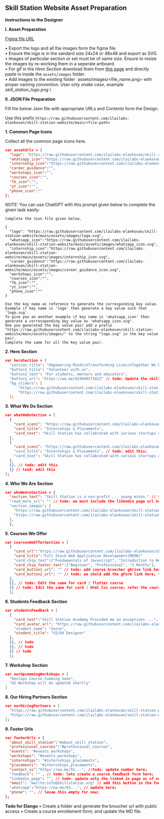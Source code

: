 ## Skill Station Website Asset Preparation

**Instructions to the Designer**

**I. Asset Preparation**

[Figma file URL](https://www.figma.com/file/tXK6HPmBObsQvHYSfRTDpa/SkillStationWeb?type=design&node-id=0%3A1&mode=design&t=GpspfuR201W3XSUz-1)

• Export the logo and all the images form the figma file. \
• Ensure the logo is in the sandard size 24x24 or 48x48 and export as SVG. \
• Images of particular section or set must be of same size. Ensure to resize the images by re-working them in a seperate artboard. \
• For gif in the *Hero Section* download them from [this page](https://ilailabs.github.io/profile-elankovanmg/images/gallery.md.html) and directly paste in inside the `assets/images` folder. \
• Add images to the existing folder `assets/images/<file_name.png> with proper naming convention. User only *snake case*, example *skill_station_logo.png* \

**II. JSON File Preparation**

Fill the below Json file with appropriate URLs and Contents form the Design. 

Use this prefix `https://raw.githubusercontent.com/ilailabs-elankovan/skill-station-website/main/<file-path>`

**1. Common Page Icons**

Collect all the common page icons here. 

```json
var assetUrls = {
  "logo": "https://raw.githubusercontent.com/ilailabs-elankovan/skill-station-website/main/assets/images/logo.svg",
  "whatsapp_icon":"https://raw.githubusercontent.com/ilailabs-elankovan/skill-station-website/main/assets/images/whatsapp_icon.svg",
  "internship_icon":"https://raw.githubusercontent.com/ilailabs-elankovan/skill-station-website/main/assets/images/internship_icon.svg",
  "career_guidance":"",
  "workshops_icon":"",
  "courses_icon":"",
  "fb_icon":"",
  "yt_icon":"",
  "phone_icon":""  
};
```

*NOTE:* You can use ChatGPT with this prompt given below to complete the given task easily:

```
Complete the Json file given below. 

{
  "logo": "https://raw.githubusercontent.com/ilailabs-elankovan/skill-station-website/main/assets/images/logo.svg",
  "whatsapp_icon":"https://raw.githubusercontent.com/ilailabs-elankovan/skill-station-website/main/assets/images/whatsapp_icon.svg",
  "internship_icon":"https://raw.githubusercontent.com/ilailabs-elankovan/skill-station-website/main/assets/images/internship_icon.svg",
  "career_guidance":"https://raw.githubusercontent.com/ilailabs-elankovan/skill-station-website/main/assets/images/career_guidance_icon.svg",
  "workshops_icon":"",
  "courses_icon":"",
  "fb_icon":"",
  "yt_icon":"",
  "phone_icon":""  
}

Use the key name as reference to generate the corresponding key value. 
Example if key name is 'logo' then generate a key value such that 'logo.svg'. 
To give you an another example if key name is 'whatsapp_icon' then generate a corressponding key value as 'whatsapp_icon.svg". 
One you generated the key value pair add a prefix "https://raw.githubusercontent.com/ilailabs-elankovan/skill-station-website/main/assets/images/" to the string "logo.svg" in the key value pair. 
Complete the same for all the key value pair.
```

**2. Hero Section**

```json
var heroSection = [
  "section_title": "Empowering Minds/nTransforming Lives/nTogether We Educate",
  "button1_title": "Volunteer with us",
  "button1_text": "For students, mentors and educators",
  "button1_url": "https://wa.me/919940275422" // todo: Update the skill sation number here; Later we can update the gForm Link here.
  "bg_sliders": [
      "https://raw.githubusercontent.com/ilailabs-elankovan/skill-station-website/main/assets/images/bg_image0.gif",
      "https://raw.githubusercontent.com/ilailabs-elankovan/skill-station-website/main/assets/images/bg_image1.gif",      ]
  ];
```

**3. What We Do Section**

```json
var whatWeDoSection = [
  {
    "card_icon1": "https://raw.githubusercontent.com/ilailabs-elankovan/skill-station-website/main/assets/images/bg_image0.gif",
    "card_title": "Internships & Placements",
    "card_text": "Skill Station has collabrated with various startups and organisations for their hiring needs. We ensure you land up a internship position right after the course completion. Depending on the candidates performance this can be a paid or non-paid internship"
  },
  {
    "card_icon1": "https://raw.githubusercontent.com/ilailabs-elankovan/skill-station-website/main/assets/images/bg_image0.gif",// todo: edit this; 
    "card_title": "Internships & Placements", // todo: edit this; 
    "card_text": "Skill Station has collabrated with various startups and organisations for their hiring needs. We ensure you land up a internship position right after the course completion. Depending on the candidates performance this can be a paid or non-paid internship" // todo: Edit this
  },
  {}, // todo: edit this
  {} // tood: edit this
];
```

**4. Who We Are Section**

```json
var whoWeAreSection = {
  "section_text": "Skill Station is a non-profit ... young minds." // todo: complete this.
  "read_more_url": "" // todo: we must include the linkedin page url here.
  "section_images": [
    "https://raw.githubusercontent.com/ilailabs-elankovan/skill-station-website/main/assets/images/about_image0.png",
    "https://raw.githubusercontent.com/ilailabs-elankovan/skill-station-website/main/assets/images/about_image0.gif"
  ],
  },
```

**5. Courses We Offer**

```json
var coursesWeOfferSection = [
  {
    "card_url":"https://raw.githubusercontent.com/ilailabs-elankovan/skill-station-website/main/assets/images/course_image0.png",
    "card_title":"Full Stack Web Application Development(MERN)"
    "card_chip_text":["Fundamentals of Javascript", "Introduction to Web Application Development with ReactJs", "Introduction to Server Side App Development with NodeJs"],
    "card_chip_footer_text":["Beginner", "Professional", "3 Months"],
    "card_button1_url": "" // todo: add course broucher gDrive link here; This is for View More,
    "card_button2_url": "" // todo: we shold add the gForm link here; the will be udpated once I creat it;
  },
  {}, // todo: Edit the same for card 2 flutter course
  {} // todo: Edit the same for card 3 Html Css course; refer the course broucher for details.
  ];
```

**6. Students Feedback Section**

```json
var studentsFeedback = [
  {
    "card_text":"Skill Station Academy Provided me an exceptions ...",
    "card_avatar_url": "https://raw.githubusercontent.com/ilailabs-elankovan/skill-station-website/main/assets/images/student_avatar0.png"
    "student_name": "Varun",
    "student_title": "UI/UX Designer"
  },
  {}, // todo
  {}, // todo
  {} // todo
  ];
```

**7. Workshop Section**

```json
var ourUpcommingWorkshops = [
  "Devlops Course Comming Soon",
  "AI-Workshop will be updated shortly"
]
```

**8. Our Hiring Partners Section**

```json
var ourHiringPartners = [
  "https://raw.githubusercontent.com/ilailabs-elankovan/skill-station-website/main/assets/images/partners_image0.png",
  "https://raw.githubusercontent.com/ilailabs-elankovan/skill-station-website/main/assets/images/partners_image1.png"
];
```

**9. Footer Urls**

```json
var footerUrls = {
  "about_skill_station":"#about_skill_station",
  "professional_courses":"#professional_courses",
  "events": "#events_workshops",
  "workshops": "#events_workshops",
  "internships": "#internships_placements",
  "placements": "#internships_placements",
  "contact_us":"https://wa.me/91...", //todo: update number here;
  "feedback": "" , // todo: lets create a course feedback form here;
  "linkedin_page": "", // todo: update only the linked in page as of now; remove the fb, yt, icons in figma;
  "email": "mailto:info@skillstation.org" // add this button in the footer section; 
  "whatsapp":"https://wa.me/91...", // update here; 
  "phone": "", // levae this empty for now; 
};
```

**Todo for Elango**
• Create a folder and generate the broucher url with public access
• Create a course enrollement form; and update the MD file. 

